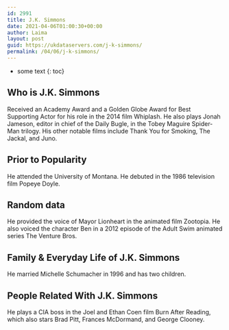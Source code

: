 ```yaml
---
id: 2991
title: J.K. Simmons
date: 2021-04-06T01:00:30+00:00
author: Laima
layout: post
guid: https://ukdataservers.com/j-k-simmons/
permalink: /04/06/j-k-simmons/
---
```


* some text
{: toc}


## Who is J.K. Simmons
                  
                  
                  
Received an Academy Award and a Golden Globe Award for Best Supporting Actor for his role in the 2014 film Whiplash. He also plays Jonah Jameson, editor in chief of the Daily Bugle, in the Tobey Maguire Spider-Man trilogy. His other notable films include Thank You for Smoking, The Jackal, and Juno. 
                  
              
            
              
            
                
                
                
## Prior to Popularity
                  
                  
                  
He attended the University of Montana. He debuted in the 1986 television film Popeye Doyle. 
                  
              
            
              
            
                
                
                
## Random data
                  
                  
                  
He provided the voice of Mayor Lionheart in the animated film Zootopia. He also voiced the character Ben in a 2012 episode of the Adult Swim animated series The Venture Bros. 
                  
              
            
              
            
                
                
                
## Family & Everyday Life of J.K. Simmons
                  
                  
                  
He married Michelle Schumacher in 1996 and has two children. 
                  
              
            
              
            
                
                
                
## People Related With J.K. Simmons
                  
                  
                  
He plays a CIA boss in the Joel and Ethan Coen film Burn After Reading, which also stars Brad Pitt, Frances McDormand, and George Clooney.
                  
              
            
              
            
                
              
            
              
              
            
            
              
            
          
          
          